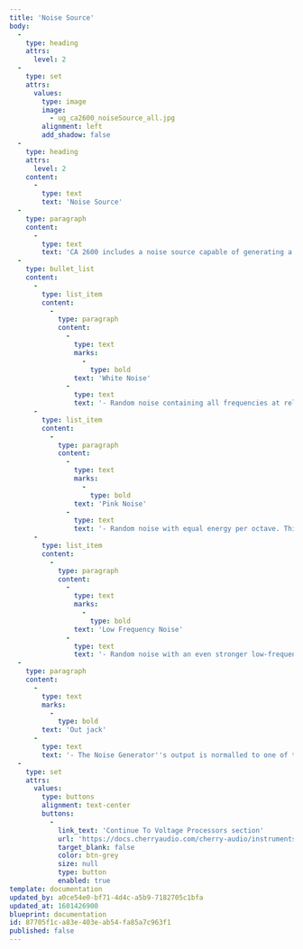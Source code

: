 ```yaml
---
title: 'Noise Source'
body:
  -
    type: heading
    attrs:
      level: 2
  -
    type: set
    attrs:
      values:
        type: image
        image:
          - ug_ca2600_noiseSource_all.jpg
        alignment: left
        add_shadow: false
  -
    type: heading
    attrs:
      level: 2
    content:
      -
        type: text
        text: 'Noise Source'
  -
    type: paragraph
    content:
      -
        type: text
        text: 'CA 2600 includes a noise source capable of generating a spectrum of noise tones with a continuously variable control. '
  -
    type: bullet_list
    content:
      -
        type: list_item
        content:
          -
            type: paragraph
            content:
              -
                type: text
                marks:
                  -
                    type: bold
                text: 'White Noise'
              -
                type: text
                text: '- Random noise containing all frequencies at relatively equal amplitude.'
      -
        type: list_item
        content:
          -
            type: paragraph
            content:
              -
                type: text
                marks:
                  -
                    type: bold
                text: 'Pink Noise'
              -
                type: text
                text: '- Random noise with equal energy per octave. This has audibly more low-frequency content than white noise.'
      -
        type: list_item
        content:
          -
            type: paragraph
            content:
              -
                type: text
                marks:
                  -
                    type: bold
                text: 'Low Frequency Noise'
              -
                type: text
                text: '- Random noise with an even stronger low-frequency bias than pink noise. '
  -
    type: paragraph
    content:
      -
        type: text
        marks:
          -
            type: bold
        text: 'Out jack'
      -
        type: text
        text: '- The Noise Generator''s output is normalled to one of the filter inputs, but the jack can be used to route noise wherever desired. Keep in mind that in addition to audio applications, noise can be used as a modulation source. '
  -
    type: set
    attrs:
      values:
        type: buttons
        alignment: text-center
        buttons:
          -
            link_text: 'Continue To Voltage Processors section'
            url: 'https://docs.cherryaudio.com/cherry-audio/instruments/ca2600/voltage-processors'
            target_blank: false
            color: btn-grey
            size: null
            type: button
            enabled: true
template: documentation
updated_by: a0ce54e0-bf71-4d4c-a5b9-7182705c1bfa
updated_at: 1601426900
blueprint: documentation
id: 87705f1c-a83e-403e-ab54-fa85a7c963f1
published: false
---
```

